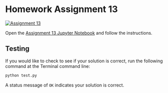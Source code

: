 # Homework Assignment 13

[![Assignment 13](https://github.com/PGE311/assignment13/actions/workflows/main.yml/badge.svg)](https://github.com/PGE311/assignment13/actions/workflows/main.yml)

Open the [Assignment 13 Jupyter Notebook](assignment13.ipynb) and follow the instructions.

## Testing

If you would like to check to see if your solution is correct, run the following command at the Terminal command line: 

```bash
python test.py
```

A status  message of `OK` indicates your solution is correct.

